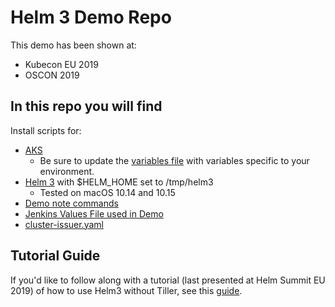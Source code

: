 # Helm 3 Demo Repo

This demo has been shown at:
- Kubecon EU 2019
- OSCON 2019

## In this repo you will find

Install scripts for:
- [AKS](scripts/setup-aks.sh)
    - Be sure to update the [variables file](scripts/variables.sh) with variables specific to your environment.
- [Helm 3](scripts/setup-helm3.sh) with $HELM_HOME set to /tmp/helm3
    - Tested on macOS 10.14 and 10.15
- [Demo note commands](helm.sh)
- [Jenkins Values File used in Demo](jenkins-values-demo.yaml)
- [cluster-issuer.yaml](cluster-issuer.yaml)

## Tutorial Guide

If you'd like to follow along with a tutorial (last presented at Helm Summit EU 2019) of how to use Helm3 without Tiller, see this [guide](demo.md).
